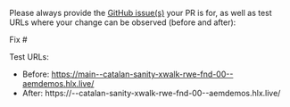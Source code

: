 Please always provide the [GitHub issue(s)](../issues) your PR is for, as well as test URLs where your change can be observed (before and after):

Fix #<gh-issue-id>

Test URLs:
- Before: https://main--catalan-sanity-xwalk-rwe-fnd-00--aemdemos.hlx.live/
- After: https://<branch>--catalan-sanity-xwalk-rwe-fnd-00--aemdemos.hlx.live/
